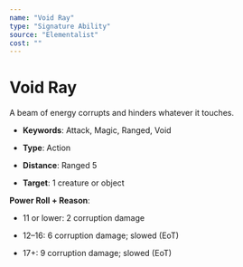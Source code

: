 ```yaml
---
name: "Void Ray"
type: "Signature Ability"
source: "Elementalist"
cost: ""
---
```


# Void Ray

A beam of energy corrupts and hinders whatever it touches.


- **Keywords**: Attack, Magic, Ranged, Void

- **Type**: Action

- **Distance**: Ranged 5

- **Target**: 1 creature or object

**Power Roll + Reason**:


- 11 or lower: 2 corruption damage

- 12–16: 6 corruption damage; slowed (EoT)

- 17+: 9 corruption damage; slowed (EoT)
